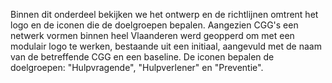 Binnen dit onderdeel bekijken we het ontwerp en de richtlijnen omtrent het logo en de iconen die de doelgroepen bepalen. Aangezien CGG's een netwerk vormen binnen heel Vlaanderen werd geopperd om met een modulair logo te werken, bestaande uit een initiaal, aangevuld met de naam van de betreffende CGG en een baseline. De iconen bepalen de doelgroepen: "Hulpvragende", "Hulpverlener" en "Preventie".  